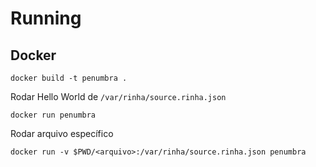 # Running

## Docker

```
docker build -t penumbra .
```

Rodar Hello World de `/var/rinha/source.rinha.json`
```
docker run penumbra
```

Rodar arquivo específico
```
docker run -v $PWD/<arquivo>:/var/rinha/source.rinha.json penumbra
```
